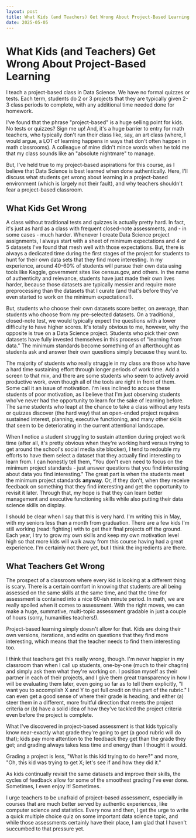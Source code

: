```yaml
---
layout: post
title: What Kids (and Teachers) Get Wrong About Project-Based Learning
date: 2025-05-05
---
```


# What Kids (and Teachers) Get Wrong About Project-Based Learning

I teach a project-based class in Data Science.  We have no formal quizzes or tests.  Each term, students do 2 or 3 projects that they are typically given 2-3 class periods to complete, with any additional time needed done for homework.  

I've found that the phrase "project-based" is a huge selling point for kids.  No tests or quizzes? Sign me up! And, it's a huge barrier to entry for math teachers, who typically don't run their class like, say, an art class (where, I would argue, a LOT of learning happens in ways that don't often happen in math classrooms).  A colleague of mine didn't mince words when he told me that my class sounds like an "absolute nightmare" to manage.  

But, I've held true to my project-based aspirations for this course, as I believe that Data Science is best learned when done authentically.  Here, I'll discuss what students get wrong about learning in a project-based environment (which is largely not their fault), and why teachers shouldn't fear a project-based classroom.  

## What Kids Get Wrong

A class without traditional tests and quizzes is actually pretty hard.  In fact, it's just as hard as a class with frequent closed-note assessments, and - in some cases - much harder.  Whenever I create Data Science project assignments, I always start with a sheet of minimum expectations and 4 or 5 datasets I've found that mesh well with those expectations.  But, there is always a dedicated time during the first stages of the project for students to hunt for their own data sets that they find more interesting.  In my experience, around 40-60% of students will pursue their own data using tools like Kaggle, government sites like census.gov, and others.  In the name of authenticity and relevance, students have just made their own lives harder, because those datasets are typically messier and require more preprocessing than the datasets that I curate (and that's before they've even started to work on the minimum expectations!).

But, students who choose their own datasets score better, on average, than students who choose from my pre-selected datasets.  On a traditional, closed-note test, we would typically expect the questions with a lower difficulty to have higher scores.  It's totally obvious to me, however, why the opposite is true on a Data Science project.  Students who pick their own datasets have fully invested themselves in this process of "learning from data."  The minimum standards become something of an afterthought as students ask and answer their own questions simply because they want to.  

The majority of students who really struggle in my class are those who have a hard time sustaining effort through longer periods of work time.  Add a screen to that mix, and there are some students who seem to actively avoid productive work, even though all of the tools are right in front of them.  Some call it an issue of motivation.  I'm less inclined to accuse these students of poor motivation, as I believe that I'm just observing students who've never had the opportunity to learn for the sake of learning before.  The same students who leapt at the chance to take a class without any tests or quizzes discover (the hard way) that an open-ended project requires sustained interest, planning, executive functioning, and many other skills that seem to be deteriorating in the current attentional landscape.  

When I notice a student struggling to sustain attention during project work time (after all, it's pretty obvious when they're working hard versus trying to get around the school's social media site blocker), I tend to redouble my efforts to have them select a dataset that they actually find interesting to learn from.  I can honestly tell them, "You don't even need to focus on the minimum project standards - just answer questions that you find interesting about data you find interesting."  The great part is when the students meet the minimum project standards **anyway**.  Or, if they don't, when they receive feedback on something that they find interesting and get the opportunity to revisit it later.  Through that, my hope is that they can learn better management and executive functioning skills while also putting their data science skills on display.  

I should be clear when I say that this is very hard.  I'm writing this in May, with my seniors less than a month from graduation.  There are a few kids I'm still working (read: fighting) with to get their final projects off the ground.  Each year, I try to grow my own skills and keep my own motivation level high so that more kids will walk away from this course having had a great experience.  I'm certainly not there yet, but I think the ingredients are there.  

## What Teachers Get Wrong

The prospect of a classroom where every kid is looking at a different thing is scary.  There is a certain comfort in knowing that students are all being assessed on the same skills at the same time, and that the time for assessment is contained into a nice 60-ish minute period.  In math, we are really spoiled when it comes to assessment.  With the right moves, we can make a huge, summative, multi-topic assessment gradable in just a couple of hours (sorry, humanities teachers!).  

Project-based learning simply doesn't allow for that.  Kids are doing their own versions, iterations, and edits on questions that they find more interesting, which means that the teacher needs to find them interesting too.  

I think that teachers get this really wrong, though.  I'm never happier in my classroom than when I call up students, one-by-one (much to their chagrin) and simply ask them what they're working on.  I position myself as their partner in each of their projects, and I give them great transparency in how I will be evaluating them later, even going so far as to tell them explicitly, "I want you to accomplish X and Y to get full credit on this part of the rubric."  I can even get a good sense of where their grade is heading, and either (a) steer them in a different, more fruitful direction that meets the project criteria or (b) have a solid idea of how they've tackled the project criteria even before the project is complete.  

What I've discovered in project-based assessment is that kids typically know near-exactly what grade they're going to get (a good rubric will do that); kids pay more attention to the feedback they get than the grade they get; and grading always takes less time and energy than I thought it would.  

Grading a project is less, "What is this kid trying to do here?" and more, "Oh, this kid was trying to get X; let's see if and how they did it."  

As kids continually revisit the same datasets and improve their skills, the cycles of feedback allow for some of the smoothest grading I've ever done.  Sometimes, I even enjoy it! Sometimes.

I urge teachers to be unafraid of project-based assessment, especially in courses that are much better served by authentic experiences, like computer science and statistics.  Every now and then, I get the urge to write a quick multiple choice quiz on some important data science topic, and while those assessments certainly have their place, I am glad that I haven't succumbed to that pressure yet.  

